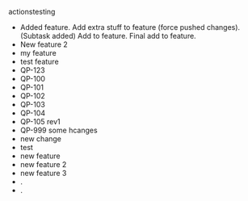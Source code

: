 actionstesting

- Added feature. Add extra stuff to feature (force pushed changes). (Subtask added) Add to feature. Final add to feature.
- New feature 2
- my feature
- test feature
- QP-123
- QP-100
- QP-101
- QP-102
- QP-103
- QP-104
- QP-105 rev1
- QP-999 some hcanges
- new change
- test
- new feature
- new feature 2
- new feature 3
- .
- .
